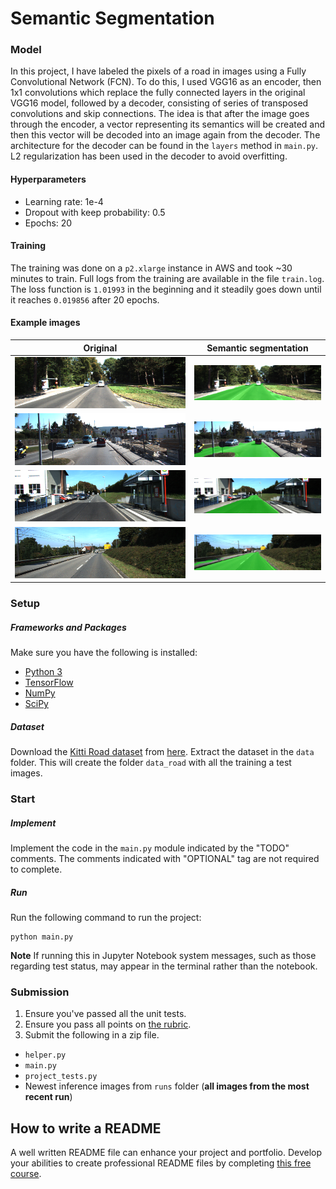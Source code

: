 # Semantic Segmentation

### Model
In this project, I have labeled the pixels of a road in images using a Fully Convolutional Network (FCN).
To do this, I used VGG16 as an encoder, then 1x1 convolutions which replace the fully connected layers in the original
VGG16 model, followed by a decoder, consisting of series of transposed convolutions and skip connections. The idea is 
that after the image goes through the encoder, a vector representing its semantics will be created and then this vector 
will be decoded into an image again from the decoder. The architecture for the decoder can be found in the `layers` method
in `main.py`. L2 regularization has been used in the decoder to avoid overfitting.

#### Hyperparameters
* Learning rate: 1e-4
* Dropout with keep probability: 0.5
* Epochs: 20

#### Training 
The training was done on a `p2.xlarge` instance in AWS and took ~30 minutes to train. Full logs from the training are 
available in the file `train.log`. The loss function is `1.01993` in the beginning and it steadily goes down until it 
reaches `0.019856` after 20 epochs.

#### Example images

Original            |  Semantic segmentation
:-------------------------:|:-------------------------:
![original](examples/original/um_000007.png)  |  ![Semantic segmentation](examples/semantic-segmentation/um_000007.png)
![original](examples/original/um_000010.png)  |  ![Semantic segmentation](examples/semantic-segmentation/um_000010.png)
![original](examples/original/um_000013.png)  |  ![Semantic segmentation](examples/semantic-segmentation/um_000013.png)
![original](examples/original/um_000035.png)  |  ![Semantic segmentation](examples/semantic-segmentation/um_000035.png)

### Setup
##### Frameworks and Packages
Make sure you have the following is installed:
 - [Python 3](https://www.python.org/)
 - [TensorFlow](https://www.tensorflow.org/)
 - [NumPy](http://www.numpy.org/)
 - [SciPy](https://www.scipy.org/)
##### Dataset
Download the [Kitti Road dataset](http://www.cvlibs.net/datasets/kitti/eval_road.php) from [here](http://www.cvlibs.net/download.php?file=data_road.zip).  Extract the dataset in the `data` folder.  This will create the folder `data_road` with all the training a test images.

### Start
##### Implement
Implement the code in the `main.py` module indicated by the "TODO" comments.
The comments indicated with "OPTIONAL" tag are not required to complete.
##### Run
Run the following command to run the project:
```
python main.py
```
**Note** If running this in Jupyter Notebook system messages, such as those regarding test status, may appear in the terminal rather than the notebook.

### Submission
1. Ensure you've passed all the unit tests.
2. Ensure you pass all points on [the rubric](https://review.udacity.com/#!/rubrics/989/view).
3. Submit the following in a zip file.
 - `helper.py`
 - `main.py`
 - `project_tests.py`
 - Newest inference images from `runs` folder  (**all images from the most recent run**)
 
 ## How to write a README
A well written README file can enhance your project and portfolio.  Develop your abilities to create professional README files by completing [this free course](https://www.udacity.com/course/writing-readmes--ud777).
